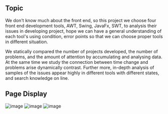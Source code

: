 ## Topic

We don't know much about the front end, so this project we choose four front end development tools, AWT, Swing, JavaFx, SWT, to analysis their issues in developing project, hope we can have a general understanding of each tool's using condition, error points so that we can choose proper tools in different situation.

We statically compared the number of projects developed, the number of problems, and the amount of attention by accumulating and analysing data. At the same time we study the connection between  time change and problems arise dynamically contrast. Further more, in-depth analysis of samples of the issues appear highly in different tools with different states,  and search knowledge on line.
## Page Display
![image](https://github.com/ZSYanng/CS209project/assets/94826107/4a5c17b3-66a3-43b7-9696-09fc5a1b500d)
![image](https://github.com/ZSYanng/CS209project/assets/94826107/206dc538-5676-4bd3-aa3c-25f9eb8ce346)
![image](https://github.com/ZSYanng/CS209project/assets/94826107/5a610045-56ff-4972-b76e-e6537c36a042)





​	
